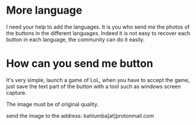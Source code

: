 # More language
I need your help to add the languages.
It is you who send me the photos of the buttons in the different languages. Indeed it is not easy to recover each button in each language, the community can do it easily.

# How can you send me button
It's very simple, launch a game of LoL, when you have to accept the game, just save the text part of the button with a tool such as windows screen capture.

The image must be of original quality.

send the image to the address:
kahlumba[at]protonmail.com

